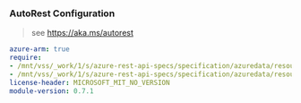 ### AutoRest Configuration

> see https://aka.ms/autorest

``` yaml
azure-arm: true
require:
- /mnt/vss/_work/1/s/azure-rest-api-specs/specification/azuredata/resource-manager/readme.md
- /mnt/vss/_work/1/s/azure-rest-api-specs/specification/azuredata/resource-manager/readme.go.md
license-header: MICROSOFT_MIT_NO_VERSION
module-version: 0.7.1

```